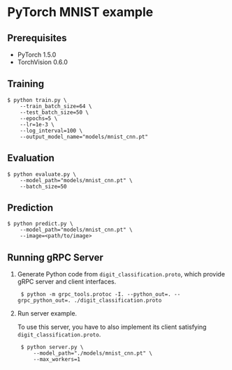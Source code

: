 # PyTorch MNIST example


## Prerequisites

- PyTorch 1.5.0
- TorchVision 0.6.0


## Training

    $ python train.py \
        --train_batch_size=64 \
        --test_batch_size=50 \
        --epochs=5 \
        --lr=1e-3 \
        --log_interval=100 \
        --output_model_name="models/mnist_cnn.pt"


## Evaluation

    $ python evaluate.py \
        --model_path="models/mnist_cnn.pt" \
        --batch_size=50


## Prediction

    $ python predict.py \
        --model_path="models/mnist_cnn.pt" \
        --image=<path/to/image>


## Running gRPC Server

1. Generate Python code from `digit_classification.proto`, which provide gRPC server and client interfaces.

        $ python -m grpc_tools.protoc -I. --python_out=. --grpc_python_out=. ./digit_classification.proto

2. Run server example.

    To use this server, you have to also implement its client satisfying `digit_classification.proto`.

        $ python server.py \
            --model_path="./models/mnist_cnn.pt" \
            --max_workers=1
